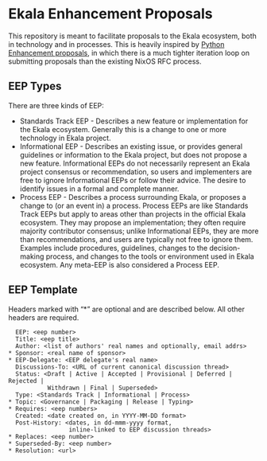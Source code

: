 # Ekala Enhancement Proposals

This repository is meant to facilitate proposals to the Ekala ecosystem, both in
technology and in processes. This is heavily inspired by [Python Enhancement proposals](https://peps.python.org/pep-0001/),
in which there is a much tighter iteration loop on submitting proposals than the
existing NixOS RFC process.

## EEP Types


There are three kinds of EEP:

- Standards Track EEP - Describes a new feature or implementation for the Ekala ecosystem. Generally this is a change to one or more technology in Ekala project.
- Informational EEP - Describes an existing issue, or provides general guidelines or information to the Ekala project, but does not propose a new feature. Informational EEPs do not necessarily represent an Ekala project consensus or recommendation, so users and implementers are free to ignore Informational EEPs or follow their advice. The desire to identify issues in a formal and complete manner.
- Process EEP - Describes a process surrounding Ekala, or proposes a change to (or an event in) a process. Process EEPs are like Standards Track EEPs but apply to areas other than projects in the official Ekala ecosystem. They may propose an implementation; they often require majority contributor consensus; unlike Informational EEPs, they are more than recommendations, and users are typically not free to ignore them. Examples include procedures, guidelines, changes to the decision-making process, and changes to the tools or environment used in Ekala ecosystem. Any meta-EEP is also considered a Process EEP.

## EEP Template

Headers marked with “*” are optional and are described below. All other headers are required.

```
  EEP: <eep number>
  Title: <eep title>
  Author: <list of authors' real names and optionally, email addrs>
* Sponsor: <real name of sponsor>
* EEP-Delegate: <EEP delegate's real name>
  Discussions-To: <URL of current canonical discussion thread>
  Status: <Draft | Active | Accepted | Provisional | Deferred | Rejected |
           Withdrawn | Final | Superseded>
  Type: <Standards Track | Informational | Process>
* Topic: <Governance | Packaging | Release | Typing>
* Requires: <eep numbers>
  Created: <date created on, in YYYY-MM-DD format>
  Post-History: <dates, in dd-mmm-yyyy format,
                 inline-linked to EEP discussion threads>
* Replaces: <eep number>
* Superseded-By: <eep number>
* Resolution: <url>
```
